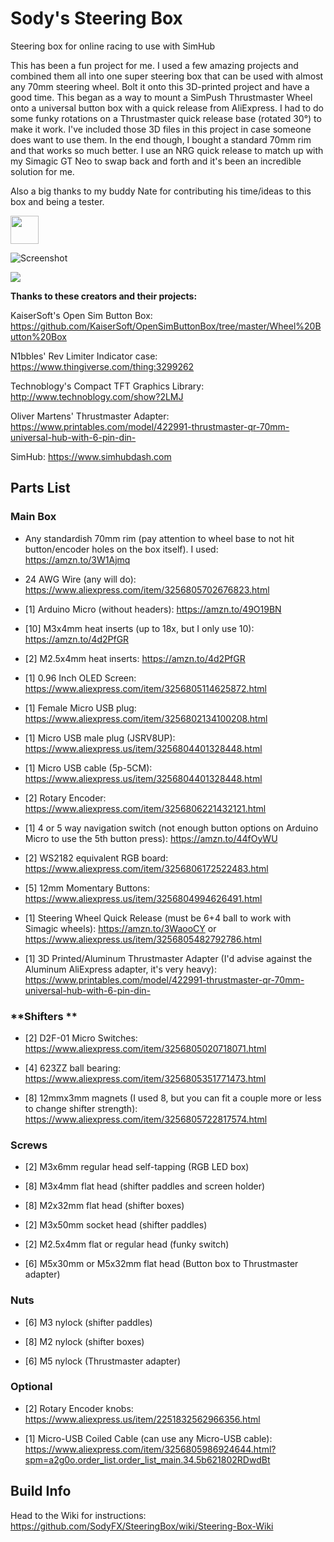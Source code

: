 # Sody's Steering Box
Steering box for online racing to use with SimHub

This has been a fun project for me. I used a few amazing projects and combined them all into one super steering box that can be used with almost any 70mm steering wheel. Bolt it onto this 3D-printed project and have a good time. This began as a way to mount a SimPush Thrustmaster Wheel onto a universal button box with a quick release from AliExpress. I had to do some funky rotations on a Thrustmaster quick release base (rotated 30°) to make it work. I've included those 3D files in this project in case someone does want to use them. In the end though, I bought a standard 70mm rim and that works so much better. I use an NRG quick release to match up with my Simagic GT Neo to swap back and forth and it's been an incredible solution for me.

Also a big thanks to my buddy Nate for contributing his time/ideas to this box and being a tester.

<a href="https://buymeacoffee.com/sodyfx"><img src="https://www.owlstown.com/assets/icons/bmc-yellow-button-e91f626c5320efe1868dd75673b6edae7d0e2e4f059d40cd3287a7c8536805e6.png" height="45"></a>

![Screenshot](images/preview_front1.png)

<img src="https://github.com/SodyFX/SteeringBox/blob/main/images/oledscreen_anim.gif">

**Thanks to these creators and their projects:**

KaiserSoft's Open Sim Button Box: https://github.com/KaiserSoft/OpenSimButtonBox/tree/master/Wheel%20Button%20Box

N1bbles' Rev Limiter Indicator case: https://www.thingiverse.com/thing:3299262

Technoblogy's Compact TFT Graphics Library: http://www.technoblogy.com/show?2LMJ

Oliver Martens' Thrustmaster Adapter: https://www.printables.com/model/422991-thrustmaster-qr-70mm-universal-hub-with-6-pin-din-

SimHub: https://www.simhubdash.com



## **Parts List**

### **Main Box**

  - Any standardish 70mm rim (pay attention to wheel base to not hit button/encoder holes on the box itself). I used: https://amzn.to/3W1Ajmq

  - 24 AWG Wire (any will do): https://www.aliexpress.com/item/3256805702676823.html

  - [1] Arduino Micro (without headers): https://amzn.to/49O19BN

  - [10] M3x4mm heat inserts (up to 18x, but I only use 10): https://amzn.to/4d2PfGR

  - [2] M2.5x4mm heat inserts: https://amzn.to/4d2PfGR

  - [1] 0.96 Inch OLED Screen: https://www.aliexpress.com/item/3256805114625872.html

  - [1] Female Micro USB plug: https://www.aliexpress.com/item/3256802134100208.html

  - [1] Micro USB male plug (JSRV8UP): https://www.aliexpress.us/item/3256804401328448.html

  - [1] Micro USB cable (5p-5CM): https://www.aliexpress.us/item/3256804401328448.html

  - [2] Rotary Encoder: https://www.aliexpress.com/item/3256806221432121.html

  - [1] 4 or 5 way navigation switch (not enough button options on Arduino Micro to use the 5th button press): https://amzn.to/44fOyWU

  - [2] WS2182 equivalent RGB board: https://www.aliexpress.com/item/3256806172522483.html

  - [5] 12mm Momentary Buttons: https://www.aliexpress.us/item/3256804994626491.html

  - [1] Steering Wheel Quick Release (must be 6+4 ball to work with Simagic wheels): https://amzn.to/3WaooCY or https://www.aliexpress.us/item/3256805482792786.html

  - [1] 3D Printed/Aluminum Thrustmaster Adapter (I'd advise against the Aluminum AliExpress adapter, it's very heavy): https://www.printables.com/model/422991-thrustmaster-qr-70mm-universal-hub-with-6-pin-din-


### **Shifters **

  - [2] D2F-01 Micro Switches: https://www.aliexpress.com/item/3256805020718071.html
  
  - [4] 623ZZ ball bearing: https://www.aliexpress.com/item/3256805351771473.html
  
  - [8] 12mmx3mm magnets (I used 8, but you can fit a couple more or less to change shifter strength): https://www.aliexpress.com/item/3256805722817574.html
  

### **Screws**

  - [2] M3x6mm regular head self-tapping (RGB LED box)
  
  - [8] M3x4mm flat head (shifter paddles and screen holder)

  - [8] M2x32mm flat head (shifter boxes)

  - [2] M3x50mm socket head (shifter paddles)

  - [2] M2.5x4mm flat or regular head (funky switch)

  - [6] M5x30mm or M5x32mm flat head (Button box to Thrustmaster adapter)

### **Nuts**
  
  - [6] M3 nylock (shifter paddles)

  - [8] M2 nylock (shifter boxes)

  - [6] M5 nylock (Thrustmaster adapter)


### **Optional**

  - [2] Rotary Encoder knobs: https://www.aliexpress.us/item/2251832562966356.html

  - [1] Micro-USB Coiled Cable (can use any Micro-USB cable): https://www.aliexpress.com/item/3256805986924644.html?spm=a2g0o.order_list.order_list_main.34.5b621802RDwdBt

## Build Info

Head to the Wiki for instructions: https://github.com/SodyFX/SteeringBox/wiki/Steering-Box-Wiki

